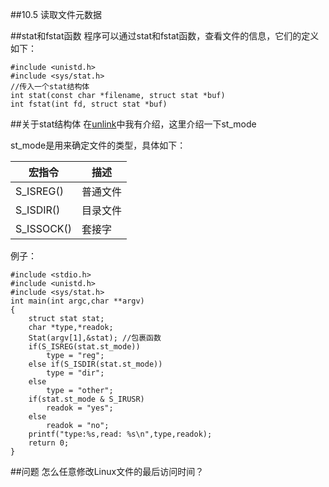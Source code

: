 ##10.5 读取文件元数据

##stat和fstat函数
程序可以通过stat和fstat函数，查看文件的信息，它们的定义如下：

    #include <unistd.h>
    #include <sys/stat.h>
    //传入一个stat结构体
    int stat(const char *filename, struct stat *buf)
    int fstat(int fd, struct stat *buf)


##关于stat结构体
在[unlink](https://github.com/daige/coreutils/blob/master/unlink/unlink.md)中我有介绍，这里介绍一下st_mode

st_mode是用来确定文件的类型，具体如下：

|宏指令    |描述      |
|----------|----------|
|S_ISREG() | 普通文件 |
|S_ISDIR() | 目录文件 |
|S_ISSOCK()| 套接字   |

例子：

    #include <stdio.h>
    #include <unistd.h>
    #include <sys/stat.h>
    int main(int argc,char **argv)
    {
        struct stat stat;
        char *type,*readok;
        Stat(argv[1],&stat); //包裹函数
        if(S_ISREG(stat.st_mode))
            type = "reg";
        else if(S_ISDIR(stat.st_mode))
            type = "dir";
        else 
            type = "other";
        if(stat.st_mode & S_IRUSR)
            readok = "yes";
        else
            readok = "no";
        printf("type:%s,read: %s\n",type,readok);
        return 0;
    }
 


##问题
怎么任意修改Linux文件的最后访问时间？

